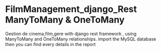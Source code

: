 # FilmManagement_django_Rest ManyToMany & OneToMany

Gestion de cinema,film,gere with django rest framework , using ManyToMany and OneToMany relationships.
import the MySQL database
then you can find every details in the report
